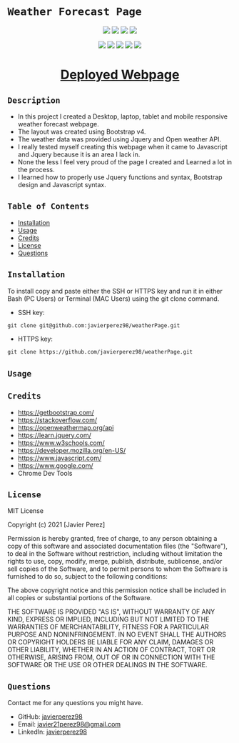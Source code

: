 # `Weather Forecast Page`

<p align="center">
    <img src="https://img.shields.io/github/repo-size/javierperez98/weatherPage" />
    <img src="https://img.shields.io/github/languages/top/javierperez98/weatherPage"  />
    <img src="https://img.shields.io/github/last-commit/javierperez98/weatherPage" >
    <a href="https://github.com/javierperez98"><img src="https://img.shields.io/github/followers/javierperez98?style=social" target="_blank" /></a>
</p>
<p align="center">
    <img src="https://img.shields.io/badge/language-Vue.js 3-green" />
    <img src="https://img.shields.io/badge/language-TypeScript-blue" />
    <img src="https://img.shields.io/badge/css-Sass-purple" />
    <img src="https://img.shields.io/badge/license-MIT-blue" />
    <img src="https://img.shields.io/tokei/lines/github/javierperez98/weatherPage" />
</p>

<a href="https://javierperez98.github.io/weatherPage/"><h1 align="center">Deployed Webpage</h1></a>

## `Description`

<!-- Provide a short description explaining the what, why, and how of your project.
What was your motivation? Why did you build this project? What problem does it solve? What did you learn? -->

- In this project I created a Desktop, laptop, tablet and mobile responsive weather forecast webpage.
- The layout was created using Bootstrap v4.
- The weather data was provided using Jquery and Open weather API.
- I really tested myself creating this webpage when it came to Javascript and Jquery because it is an area I lack in.
- None the less I feel very proud of the page I created and Learned a lot in the process.
- I learned how to properly use Jquery functions and syntax, Bootstrap design and Javascript syntax.

## `Table of Contents`

- [Installation](#installation)
- [Usage](#usage)
- [Credits](#credits)
- [License](#license)
- [Questions](#questions)

## `Installation`

<!-- What are the steps required to install your project? Provide a step-by-step description of how to get the development environment running. -->

To install copy and paste either the SSH or HTTPS key and run it in either Bash (PC Users) or Terminal (MAC Users) using the git clone command.

- SSH key:

```md
git clone git@github.com:javierperez98/weatherPage.git
```

- HTTPS key:

```md
git clone https://github.com/javierperez98/weatherPage.git
```

## `Usage`

<!-- Provide instructions and examples for use. Include screenshots as needed. -->

## `Credits`

<!-- List your collaborators, if any, with links to their GitHub profiles. Links to websites or resources. -->

- https://getbootstrap.com/
- https://stackoverflow.com/
- https://openweathermap.org/api
- https://learn.jquery.com/
- https://www.w3schools.com/
- https://developer.mozilla.org/en-US/
- https://www.javascript.com/
- https://www.google.com/
- Chrome Dev Tools

## `License`

<!-- If you need help choosing a license, refer to https://choosealicense.com/ -->

MIT License

Copyright (c) 2021 [Javier Perez]

Permission is hereby granted, free of charge, to any person obtaining a copy
of this software and associated documentation files (the "Software"), to deal
in the Software without restriction, including without limitation the rights
to use, copy, modify, merge, publish, distribute, sublicense, and/or sell
copies of the Software, and to permit persons to whom the Software is
furnished to do so, subject to the following conditions:

The above copyright notice and this permission notice shall be included in all
copies or substantial portions of the Software.

THE SOFTWARE IS PROVIDED "AS IS", WITHOUT WARRANTY OF ANY KIND, EXPRESS OR
IMPLIED, INCLUDING BUT NOT LIMITED TO THE WARRANTIES OF MERCHANTABILITY,
FITNESS FOR A PARTICULAR PURPOSE AND NONINFRINGEMENT. IN NO EVENT SHALL THE
AUTHORS OR COPYRIGHT HOLDERS BE LIABLE FOR ANY CLAIM, DAMAGES OR OTHER
LIABILITY, WHETHER IN AN ACTION OF CONTRACT, TORT OR OTHERWISE, ARISING FROM,
OUT OF OR IN CONNECTION WITH THE SOFTWARE OR THE USE OR OTHER DEALINGS IN THE
SOFTWARE.

## `Questions`

Contact me for any questions you might have.

- GitHub: [javierperez98](https://github.com/javierperez98)
- Email: [javier21perez98@gmail.com](mailto:javier21perez98@gmail.com)
- LinkedIn: [javierperez98](https://www.linkedin.com/in/javier-perez98/)
